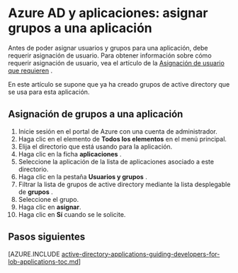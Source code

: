 <properties
    pageTitle="Azure AD y aplicaciones: asignar grupos a una aplicación | Microsoft Azure"
    description="Cómo implementar la asignación a un grupo de aplicaciones de Azure."
    services="active-directory"
    documentationCenter=""
    authors="IHenkel"
    manager="femila"
    editor=""/>

<tags
    ms.service="active-directory"
    ms.workload="identity"
    ms.tgt_pltfrm="na"
    ms.devlang="na"
    ms.topic="article"
    ms.date="12/03/2015"
    ms.author="inhenk"/>

# <a name="azure-ad-and-applications-assigning-groups-to-an-application"></a>Azure AD y aplicaciones: asignar grupos a una aplicación
Antes de poder asignar usuarios y grupos para una aplicación, debe requerir asignación de usuario. Para obtener información sobre cómo requerir asignación de usuario, vea el artículo de la [Asignación de usuario que requieren](active-directory-applications-guiding-developers-requiring-user-assignment.md) .

En este artículo se supone que ya ha creado grupos de active directory que se usa para esta aplicación.

## <a name="assigning-groups-to-an-application"></a>Asignación de grupos a una aplicación
1. Inicie sesión en el portal de Azure con una cuenta de administrador.
2. Haga clic en el elemento de **Todos los elementos** en el menú principal.
3. Elija el directorio que está usando para la aplicación.
4. Haga clic en la ficha **aplicaciones** .
5. Seleccione la aplicación de la lista de aplicaciones asociado a este directorio.
6. Haga clic en la pestaña **Usuarios y grupos** .
7. Filtrar la lista de grupos de active directory mediante la lista desplegable de **grupos** .
8. Seleccione el grupo.
9. Haga clic en **asignar**.
10. Haga clic en **Sí** cuando se le solicite.

## <a name="next-steps"></a>Pasos siguientes
[AZURE.INCLUDE [active-directory-applications-guiding-developers-for-lob-applications-toc.md](../../includes/active-directory-applications-guiding-developers-for-lob-applications-toc.md)]
